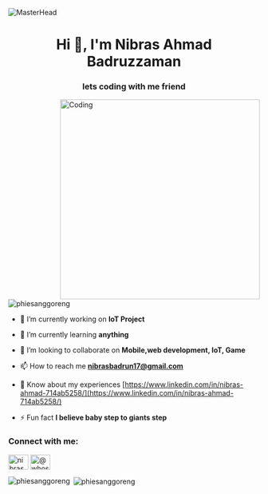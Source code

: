 ![MasterHead](https://i.pinimg.com/originals/fb/cd/87/fbcd879075506a7fe16856225049be4a.gif)
<h1 align="center">Hi 👋, I'm Nibras Ahmad Badruzzaman</h1>
<h3 align="center">lets coding with me friend</h3>

<img align="right" alt="Coding" width="400" src="https://i.pinimg.com/originals/f5/8f/e8/f58fe8e19a7e25ddf0c459a3599261d6.gif">

<p align="left"> <img src="https://komarev.com/ghpvc/?username=phiesanggoreng&label=Profile%20views&color=0e75b6&style=flat" alt="phiesanggoreng" /> </p>



- 🔭 I’m currently working on **IoT Project**

- 🌱 I’m currently learning **anything**

- 👯 I’m looking to collaborate on **Mobile,web development, IoT, Game**

- 📫 How to reach me **nibrasbadrun17@gmail.com**

- 📄 Know about my experiences [https://www.linkedin.com/in/nibras-ahmad-714ab5258/](https://www.linkedin.com/in/nibras-ahmad-714ab5258/)

- ⚡ Fun fact **I believe baby step to giants step**

<h3 align="left">Connect with me:</h3>
<p align="left">

<a href="https://linkedin.com/in/nibras-ahmad-badruzzaman-714ab5258" target="blank"><img align="center" src="https://raw.githubusercontent.com/rahuldkjain/github-profile-readme-generator/master/src/images/icons/Social/linked-in-alt.svg" alt="nibras ahmad" height="30" width="40" /></a>
<a href="https://www.instagram.com/whosebrass/" target="blank"><img align="center" src="https://raw.githubusercontent.com/rahuldkjain/github-profile-readme-generator/master/src/images/icons/Social/instagram.svg" alt="@whosebrass" height="30" width="40" /></a>
</p>



<p><img align="left" src="https://github-readme-stats.vercel.app/api/top-langs?username=phiesanggoreng&show_icons=true&locale=en&layout=compact" alt="phiesanggoreng" /></p>

<p>&nbsp;<img align="center" src="https://github-readme-stats.vercel.app/api?username=phiesanggoreng&show_icons=true&locale=en" alt="phiesanggoreng" /></p>
